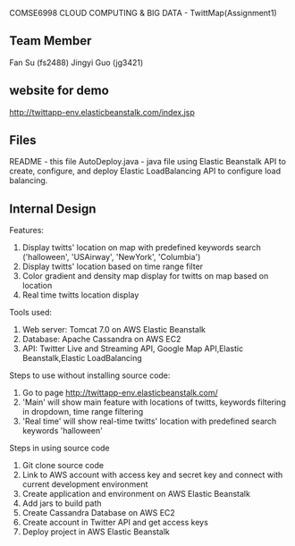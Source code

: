 COMSE6998 CLOUD COMPUTING & BIG DATA - TwittMap(Assignment1)


Team Member
-----------
Fan Su		 	(fs2488)
Jingyi	Guo		(jg3421)

website for demo
-----------
http://twittapp-env.elasticbeanstalk.com/index.jsp

Files
-----
README						- this file
AutoDeploy.java		 		- java file using Elastic Beanstalk API to create, configure, and deploy
							Elastic LoadBalancing API to configure load balancing.


Internal Design
---------------
Features:
1. Display twitts' location on map with predefined keywords search ('halloween', 'USAirway', 'NewYork', 'Columbia')
2. Display twitts' location based on time range filter
3. Color gradient and density map display for twitts on map based on location
4. Real time twitts location display 

Tools used:
1. Web server: Tomcat 7.0 on AWS Elastic Beanstalk
2. Database: Apache Cassandra on AWS EC2
3. API: Twitter Live and Streaming API, Google Map API,Elastic Beanstalk,Elastic LoadBalancing

Steps to use without installing source code:
1. Go to page http://twittapp-env.elasticbeanstalk.com/
2. 'Main' will show main feature with locations of twitts, keywords filtering in dropdown, time range filtering
3. 'Real time' will show real-time twitts' location with predefined search keywords 'halloween'

Steps in using source code
1. Git clone source code
2. Link to AWS account with access key and secret key and connect with current development environment
3. Create application and environment on AWS Elastic Beanstalk 
4. Add jars to build path
5. Create Cassandra Database on AWS EC2
6. Create account in Twitter API and get access keys
7. Deploy project in AWS Elastic Beanstalk






